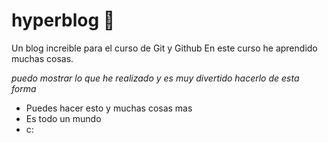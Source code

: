 # hyperblog  🖤
Un blog increible para el curso de Git y Github
En este curso he aprendido muchas cosas.

*puedo mostrar lo que he realizado y es muy divertido hacerlo de esta forma*
- Puedes hacer esto y muchas cosas mas
- Es todo un mundo
- c: 